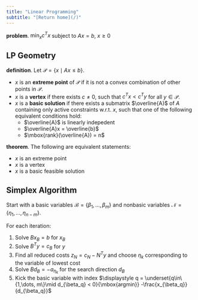 ```yaml
---
title: "Linear Programming"
subtitle: "[Return home](/)"
---
```


**problem**. $\displaystyle \min_{x} c^T x$ subject to $Ax = b$, $x\geq 0$

## LP Geometry

**definition**. Let $\mathcal{P} = \{x \mid Ax \leq b\}$.

- $x$ is an **extreme point** of $\mathcal{P}$ if it is not a convex combination of other points in $\mathcal{P}$.
- $x$ is a **vertex** if there exists $c\neq 0$, such that $c^T x < c^T y$ for all $y\in\mathcal{P}$.
- $x$ is a **basic solution** if there exists a submatrix $\overline{A}$ of $A$ containing only active constraints w.r.t. $x$, such that one of the following equivalent conditions hold:
    - $\overline{A}$ is linearly indepedent
    - $\overline{A}x = \overline{b}$
    - $\mbox{rank}(\overline{A}) = n$

**theorem**. The following are equivalent statements:

- $x$ is an extreme point
- $x$ is a vertex
- $x$ is a basic feasible solution

## Simplex Algorithm

Start with a basic variables $\mathcal{B} = \{\beta_1,\ldots, \beta_m\}$
and nonbasic variables $\mathcal{N} = \{\eta_1,\ldots, \eta_{n-m}\}$.

For each iteration:

1. Solve $Bx_B = b$ for $x_B$
2. Solve $B^T y = c_B$ for $y$
3. Find all reduced costs $z_N = c_N - N^T y$ and choose $\eta_k$ corresponding to the variable of lowest cost
4. Solve $Bd_B = -a_{\eta_k}$ for the search direction $d_{B}$
5. Kick the basic variable with index $\displaystyle q = \underset{q\in\{1,\dots, m\}\mid d_{\beta_q} < 0}{\mbox{argmin}} -\frac{x_{\beta_q}}{d_{\beta_q}}$
